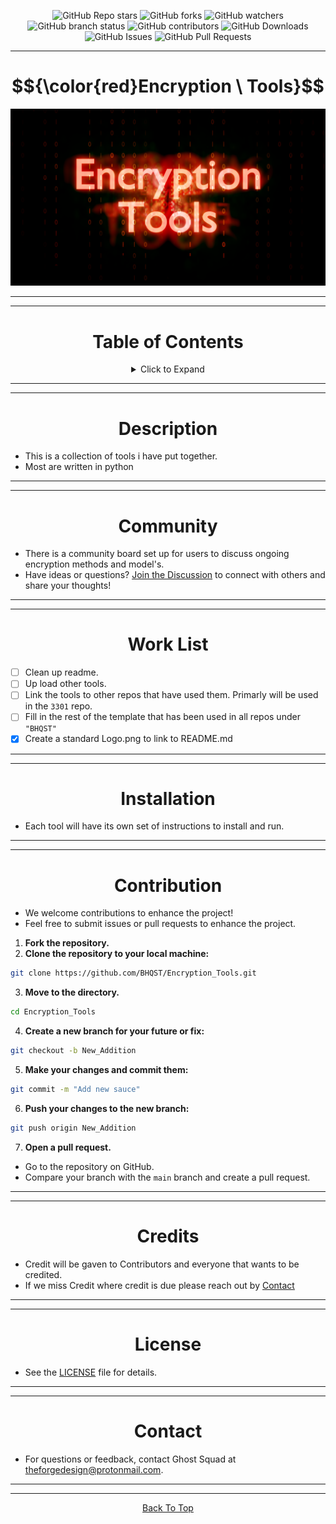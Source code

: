 <a id="top"></a>

<p align="center">
  <img src="https://img.shields.io/github/stars/BHQST/Encryption_Tools" alt="GitHub Repo stars">
  <img src="https://img.shields.io/github/forks/BHQST/Encryption_Tools" alt="GitHub forks">
  <img src="https://img.shields.io/github/watchers/BHQST/Encryption_Tools" alt="GitHub watchers">
  <img src="https://img.shields.io/github/checks-status/BHQST/Encryption_Tools/main" alt="GitHub branch status">
  <img src="https://img.shields.io/github/contributors-anon/BHQST/Encryption_Tools" alt="GitHub contributors">
  <img src="https://img.shields.io/github/downloads/BHQST/Encryption_Tools/total" alt="GitHub Downloads">
  <img src="https://img.shields.io/github/issues/BHQST/Encryption_Tools" alt="GitHub Issues">
  <img src="https://img.shields.io/github/issues-pr/BHQST/Encryption_Tools" alt="GitHub Pull Requests">
</p>

***

<h1 id="centered-header" align="center">$${\color{red}Encryption \ Tools}$$</h1>

![Logo](Logo.png)

***
***

<h1 align="center">Table of Contents</h1>

<div align="center">
  <details>
    <summary>Click to Expand</summary>
    <ul align="left">
      <li><a href="#Description">Description</a></li>
      <li><a href="#Community">Community</a></li>
      <li><a href="#Work List">Work List</a></li>
	  <li><a href="#Installation">Installation</a></li>
      <li><a href="#Contribution">Contribution</a></li>
      <li><a href="#Credits">Credits</a></li>
      <li><a href="#License">License</a></li>
      <li><a href="#Contact">Contact</a></li>
    </ul>
  </details>
</div>

***
***

<h1 align="center">Description</h1>

 - This is a collection of tools i have put together.
 - Most are written in python

***
***

<h1 align="center">Community</h1>

- There is a community board set up for users to discuss ongoing encryption methods and model's.
- Have ideas or questions? [Join the Discussion](https://github.com/BHQST/Encryption_Tools/discussions) to connect with others and share your thoughts!

***
***

<h1 align="center">Work List</h1>

 - [ ] Clean up readme.
 - [ ] Up load other tools.
 - [ ] Link the tools to other repos that have used them. Primarly will be used in the `3301` repo.
 - [ ] Fill in the rest of the template that has been used in all repos under `"BHQST"`
 - [x] Create a standard Logo.png to link to README.md

***
***

<h1 align="center">Installation</h1>

 - Each tool will have its own set of instructions to install and run.

***
***

<h1 align="center">Contribution</h1>

 - We welcome contributions to enhance the project!
 - Feel free to submit issues or pull requests to enhance the project.

1. **Fork the repository.**
2. **Clone the repository to your local machine:**
```bash
git clone https://github.com/BHQST/Encryption_Tools.git
```
3. **Move to the directory.**
```bash
cd Encryption_Tools
```
4. **Create a new branch  for your future or fix:**
```bash
git checkout -b New_Addition
```
5. **Make your changes and commit them:**
```bash
git commit -m "Add new sauce"
```
6. **Push your changes to the new branch:**
```bash
git push origin New_Addition
```
7. **Open a pull request.**
 - Go to the repository on GitHub.
 - Compare your branch with the `main` branch and create a pull request.


***
***

<h1 align="center">Credits</h1>
 
 - Credit will be gaven to Contributors and everyone that wants to be credited.
 - If we miss Credit where credit is due please reach out by [Contact](#Contact)

***
***

<h1 align="center">License</h1>

- See the [LICENSE](LICENSE) file for details.

***
***

<h1 align="center">Contact</h1>

- For questions or feedback, contact Ghost Squad at theforgedesign@protonmail.com.

***
***
<p align="center">
  <a href="#top">Back To Top</a>
</p>
